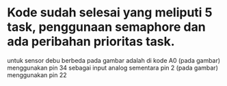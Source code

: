 # Kode sudah selesai yang meliputi 5 task, penggunaan semaphore dan ada peribahan prioritas task. 
untuk sensor debu berbeda pada gambar adalah di kode A0 (pada gambar) menggunakan pin 34 sebagai input analog sementara pin 2 (pada gambar) 
menggunakan pin 22 
